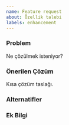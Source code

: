 ```yaml
---
name: Feature request
about: Özellik talebi
labels: enhancement
---
```


### Problem
Ne çözülmek isteniyor?

### Önerilen Çözüm
Kısa çözüm taslağı.

### Alternatifler

### Ek Bilgi
